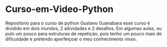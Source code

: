 # Curso-em-Video-Python
Repositório para o curso de python Gustavo Guanabara
esse curso é dividido em dois mundos, 2 aitividades e 2 desafios.
Em algumas aulas, eu pulo um pouco para estruturas de repetição, pois tenho um pouco mais de dificuldade e pretendo aperfeiçoar o meu conhecimento nisso.
